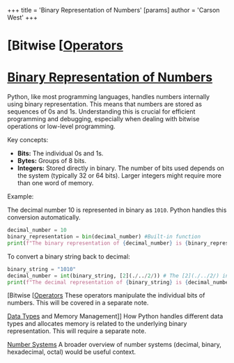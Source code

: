 +++
 title = 'Binary Representation of Numbers'
[params]
	author = 'Carson West'
+++
# [Bitwise [[Operators](./../bitwise-[[operators/)
# [Binary Representation of Numbers](./../binary-representation-of-numbers/) 
Python, like most programming languages, handles numbers internally using binary representation.  This means that numbers are stored as sequences of 0s and 1s. Understanding this is crucial for efficient programming and debugging, especially when dealing with bitwise operations or low-level programming.

Key concepts:

* **Bits:** The individual 0s and 1s.
* **Bytes:**  Groups of 8 bits.
* **Integers:** Stored directly in binary. The number of bits used depends on the system (typically 32 or 64 bits). Larger integers might require more than one word of memory.

Example:

The decimal number 10 is represented in binary as `1010`.  Python handles this conversion automatically.

```python
decimal_number = 10
binary_representation = bin(decimal_number) #Built-in function
print(f"The binary representation of {decimal_number} is {binary_representation}") # Output: 0b1010 (0b prefix indicates binary)

```

To convert a binary string back to decimal:

```python
binary_string = "1010"
decimal_number = int(binary_string, [2](./../2/)) # The [2](./../2/) indicates base [2](./../2/) (binary)
print(f"The decimal representation of {binary_string} is {decimal_number}") # Output: 10
```

[Bitwise [[Operators](./../bitwise-[[operators/)  These operators manipulate the individual bits of numbers.  This will be covered in a separate note.

[Data Types](./../data-types/) and Memory Management]]  How Python handles different data types and allocates memory is related to the underlying binary representation.  This will require a separate note.


[Number Systems](./../number-systems/)  A broader overview of number systems (decimal, binary, hexadecimal, octal) would be useful context.
